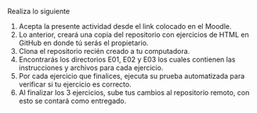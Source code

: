 Realiza lo siguiente

1. Acepta la presente actividad desde el link colocado en el Moodle.
2. Lo anterior, creará una copia del repositorio con ejercicios de HTML en GitHub en donde tú serás el propietario. 
3. Clona el repositorio recién creado a tu computadora.
4. Encontrarás los directorios E01, E02 y E03 los cuales contienen las instrucciones y archivos para cada ejercicio.
5. Por cada ejercicio que finalices, ejecuta su prueba automatizada para verificar si tu ejercicio es correcto.
6. Al finalizar los 3 ejercicios, sube tus cambios al repositorio remoto, con esto se contará como entregado. 
